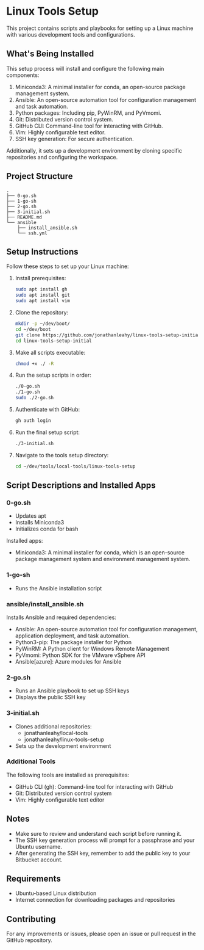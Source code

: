 # Linux Tools Setup

This project contains scripts and playbooks for setting up a Linux machine with various development tools and configurations. 

## What's Being Installed

This setup process will install and configure the following main components:

1. Miniconda3: A minimal installer for conda, an open-source package management system.
2. Ansible: An open-source automation tool for configuration management and task automation.
3. Python packages: Including pip, PyWinRM, and PyVmomi.
4. Git: Distributed version control system.
5. GitHub CLI: Command-line tool for interacting with GitHub.
6. Vim: Highly configurable text editor.
7. SSH key generation: For secure authentication.

Additionally, it sets up a development environment by cloning specific repositories and configuring the workspace.

## Project Structure

```
.
├── 0-go.sh
├── 1-go-sh
├── 2-go.sh
├── 3-initial.sh
├── README.md
└── ansible
    ├── install_ansible.sh
    └── ssh.yml
```

## Setup Instructions

Follow these steps to set up your Linux machine:

1. Install prerequisites:
   ```bash
   sudo apt install gh
   sudo apt install git
   sudo apt install vim
   ```

2. Clone the repository:
   ```bash
   mkdir -p ~/dev/boot/
   cd ~/dev/boot
   git clone https://github.com/jonathanleahy/linux-tools-setup-initial.git
   cd linux-tools-setup-initial
   ```

3. Make all scripts executable:
   ```bash
   chmod +x ./ -R
   ```

4. Run the setup scripts in order:
   ```bash
   ./0-go.sh
   ./1-go.sh
   sudo ./2-go.sh
   ```

5. Authenticate with GitHub:
   ```bash
   gh auth login
   ```

6. Run the final setup script:
   ```bash
   ./3-initial.sh
   ```

7. Navigate to the tools setup directory:
   ```bash
   cd ~/dev/tools/local-tools/linux-tools-setup
   ```

## Script Descriptions and Installed Apps

### 0-go.sh
- Updates apt
- Installs Miniconda3
- Initializes conda for bash

Installed apps:
- Miniconda3: A minimal installer for conda, which is an open-source package management system and environment management system.

### 1-go-sh
- Runs the Ansible installation script

### ansible/install_ansible.sh
Installs Ansible and required dependencies:
- Ansible: An open-source automation tool for configuration management, application deployment, and task automation.
- Python3-pip: The package installer for Python
- PyWinRM: A Python client for Windows Remote Management
- PyVmomi: Python SDK for the VMware vSphere API
- Ansible[azure]: Azure modules for Ansible

### 2-go.sh
- Runs an Ansible playbook to set up SSH keys
- Displays the public SSH key

### 3-initial.sh
- Clones additional repositories:
  - jonathanleahy/local-tools
  - jonathanleahy/linux-tools-setup
- Sets up the development environment

### Additional Tools
The following tools are installed as prerequisites:
- GitHub CLI (gh): Command-line tool for interacting with GitHub
- Git: Distributed version control system
- Vim: Highly configurable text editor

## Notes

- Make sure to review and understand each script before running it.
- The SSH key generation process will prompt for a passphrase and your Ubuntu username.
- After generating the SSH key, remember to add the public key to your Bitbucket account.

## Requirements

- Ubuntu-based Linux distribution
- Internet connection for downloading packages and repositories

## Contributing

For any improvements or issues, please open an issue or pull request in the GitHub repository.